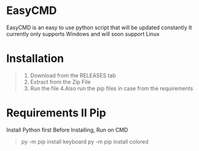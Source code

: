 # EasyCMD
 
 EasyCMD is an easy to use python script that will be updated constantly
 It currently only supports Windows and will soon support Linux
 
 # Installation
 
 >1. Download from the RELEASES tab 
 >2. Extract from the Zip File
 >3. Run the file
 >4.Also run the pip files in case from the requirements


# Requirements II Pip
Install Python first
Before Installing, Run on CMD
> py -m pip install keyboard
> py -m pip install colored

